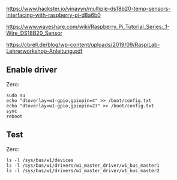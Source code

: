 
https://www.hackster.io/vinayyn/multiple-ds18b20-temp-sensors-interfacing-with-raspberry-pi-d8a6b0

https://www.waveshare.com/wiki/Raspberry_Pi_Tutorial_Series:_1-Wire_DS18B20_Sensor

https://cbrell.de/blog/wp-content/uploads/2019/09/RaspiLab-Lehrerworkshop-Anleitung.pdf


## Enable driver

Zero:

```
sudo su
echo "dtoverlay=w1-gpio,gpiopin=4" >> /boot/config.txt
echo "dtoverlay=w1-gpio,gpiopin=27" >> /boot/config.txt
sync
reboot
```

## Test

Zero:

```
ls -l /sys/bus/w1/devices
ls -l /sys/bus/w1/drivers/w1_master_driver/w1_bus_master1
ls -l /sys/bus/w1/drivers/w1_master_driver/w1_bus_master2
```
